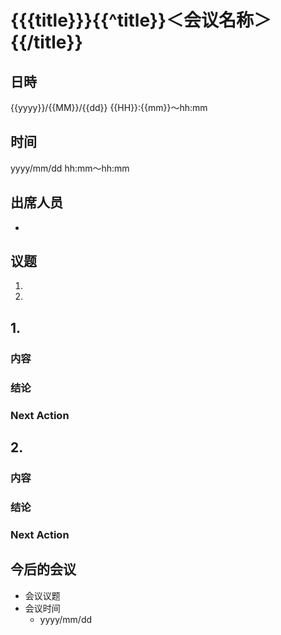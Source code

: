 # {{{title}}}{{^title}}＜会议名称＞{{/title}}

## 日時
{{yyyy}}/{{MM}}/{{dd}} {{HH}}:{{mm}}〜hh:mm


## 时间
yyyy/mm/dd hh:mm〜hh:mm


## 出席人员
- 

## 议题
1. 
2. 


## 1. 
### 内容


### 结论


### Next Action


## 2. 
### 内容


### 结论


### Next Action


## 今后的会议
- 会议议题
- 会议时间
    - yyyy/mm/dd
